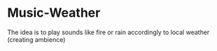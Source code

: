 # Music-Weather
The idea is to play sounds like fire or rain accordingly to local weather (creating ambience) 
